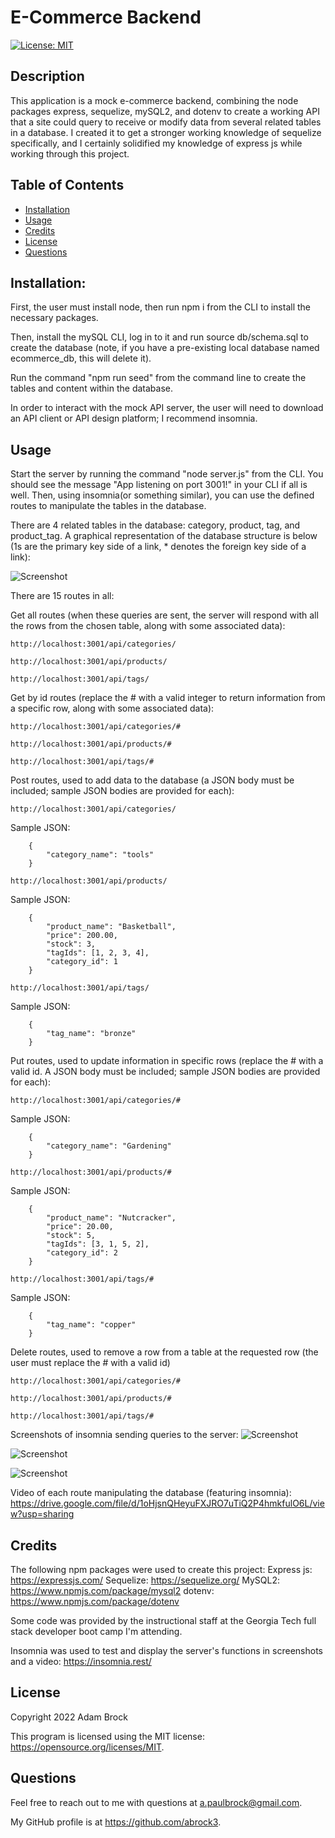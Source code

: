 # E-Commerce Backend
[![License: MIT](https://img.shields.io/badge/License-MIT-yellow.svg)](https://opensource.org/licenses/MIT)

## Description

This application is a mock e-commerce backend, combining the node packages express, sequelize, mySQL2, and dotenv to create a working API that a site could query to receive or modify data from several related tables in a database. I created it to get a stronger working knowledge of sequelize specifically, and I certainly solidified my knowledge of express js while working through this project.

## Table of Contents

- [Installation](#installation)
- [Usage](#usage)
- [Credits](#credits)
- [License](#license)
- [Questions](#questions)

    
## Installation:

First, the user must install node, then run npm i from the CLI to install the necessary packages. 

Then, install the mySQL CLI, log in to it and run source db/schema.sql to create the database (note, if you have a pre-existing local database named ecommerce_db, this will delete it).

Run the command "npm run seed" from the command line to create the tables and content within the database.

In order to interact with the mock API server, the user will need to download an API client or API design platform; I recommend insomnia.

## Usage

Start the server by running the command "node server.js" from the CLI. You should see the message "App listening on port 3001!" in your CLI if all is well. Then, using insomnia(or something similar), you can use the defined routes to manipulate the tables in the database.

There are 4 related tables in the database: category, product, tag, and product_tag. A graphical representation of the database structure is below (1s are the primary key side of a link, * denotes the foreign key side of a link):

![Screenshot](assets/images/db-structure.jpg?raw=true "Database Structure")

There are 15 routes in all:

Get all routes (when these queries are sent, the server will respond with all the rows from the chosen table, along with some associated data):
```
http://localhost:3001/api/categories/
```
```
http://localhost:3001/api/products/
```
```
http://localhost:3001/api/tags/
```
Get by id routes (replace the # with a valid integer to return information from a specific row, along with some associated data):
```
http://localhost:3001/api/categories/#
```
```
http://localhost:3001/api/products/#
```
```
http://localhost:3001/api/tags/#
```
Post routes, used to add data to the database (a JSON body must be included; sample JSON bodies are provided for each):
```
http://localhost:3001/api/categories/
```
Sample JSON:
```
    {
        "category_name": "tools" 
    }
```
```
http://localhost:3001/api/products/
```
Sample JSON:
```
    {
        "product_name": "Basketball",
        "price": 200.00,
        "stock": 3,
        "tagIds": [1, 2, 3, 4],
        "category_id": 1
    }
```
```
http://localhost:3001/api/tags/
```
Sample JSON:
```
    {
        "tag_name": "bronze"
    }
```
Put routes, used to update information in specific rows (replace the # with a valid id. A JSON body must be included; sample JSON bodies are provided for each):
```
http://localhost:3001/api/categories/#
```
Sample JSON:
```
    {
        "category_name": "Gardening" 
    }
```
```
http://localhost:3001/api/products/#
```
Sample JSON:
```
    {
        "product_name": "Nutcracker",
        "price": 20.00,
        "stock": 5,
        "tagIds": [3, 1, 5, 2],
        "category_id": 2
    }
```
```
http://localhost:3001/api/tags/#
```
Sample JSON:
```
    {
        "tag_name": "copper"
    }
```
Delete routes, used to remove a row from a table at the requested row (the user must replace the # with a valid id)
```
http://localhost:3001/api/categories/#
```
```
http://localhost:3001/api/products/#
```
```
http://localhost:3001/api/tags/#
```
Screenshots of insomnia sending queries to the server:
![Screenshot](assets/images/Screenshot1.jpg?raw=true "Screenshot 1")

![Screenshot](assets/images/Screenshot2.jpg?raw=true "Screenshot 2")

![Screenshot](assets/images/Screenshot3.jpg?raw=true "Screenshot 3")


Video of each route manipulating the database (featuring insomnia): https://drive.google.com/file/d/1oHjsnQHeyuFXJRO7uTiQ2P4hmkfulO6L/view?usp=sharing
## Credits

The following npm packages were used to create this project:
Express js: https://expressjs.com/
Sequelize: https://sequelize.org/
MySQL2: https://www.npmjs.com/package/mysql2
dotenv: https://www.npmjs.com/package/dotenv

Some code was provided by the instructional staff at the Georgia Tech full stack developer boot camp I'm attending.

Insomnia was used to test and display the server's functions in screenshots and a video: https://insomnia.rest/

## License
      
Copyright 2022 Adam Brock
      
This program is licensed using the MIT license: https://opensource.org/licenses/MIT.

## Questions

Feel free to reach out to me with questions at a.paulbrock@gmail.com.

My GitHub profile is at https://github.com/abrock3.